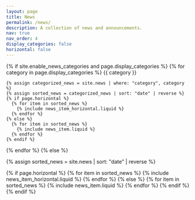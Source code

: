 ```yaml
---
layout: page
title: News
permalink: /news/
description: A collection of news and announcements.
nav: true
nav_order: 4
display_categories: false
horizontal: false
---
```


{% if site.enable_news_categories and page.display_categories %}
  {% for category in page.display_categories %}
    {{ category }}

    {% assign categorized_news = site.news | where: "category", category %}
    {% assign sorted_news = categorized_news | sort: "date" | reverse %}
    {% if page.horizontal %}
      {% for item in sorted_news %}
        {% include news_item_horizontal.liquid %}
      {% endfor %}
    {% else %}
      {% for item in sorted_news %}
        {% include news_item.liquid %}
      {% endfor %}
    {% endif %}
  {% endfor %}
{% else %}

  {% assign sorted_news = site.news | sort: "date" | reverse %}

  {% if page.horizontal %}
    {% for item in sorted_news %}
      {% include news_item_horizontal.liquid %}
    {% endfor %}
  {% else %}
    {% for item in sorted_news %}
      {% include news_item.liquid %}
    {% endfor %}
  {% endif %}
{% endif %}



